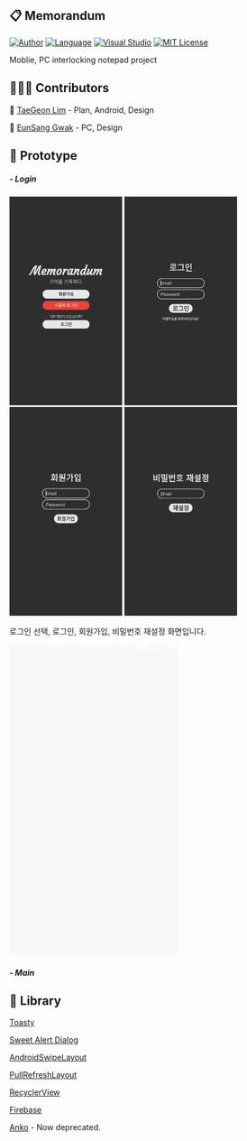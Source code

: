 ##  📋 Memorandum

[![Author](https://img.shields.io/badge/author-Im--Tae-red.svg)]( https://github.com/Im-Tae ) [![Language](https://img.shields.io/badge/language-Kotlin%2C%20C%23-green)]() [![Visual Studio](https://img.shields.io/badge/tools-Android%20Studio,%20Visual%20Studio%2C%20Firebase-green.svg)]() [![MIT License](https://img.shields.io/badge/license-MIT%20License-blue.svg)]( https://opensource.org/licenses/MIT )

Moblie, PC interlocking notepad project



##  👨‍👧‍👦  Contributors

🔗  [TaeGeon Lim]( https://github.com/Im-Tae ) - Plan, Android, Design

🔗  [EunSang Gwak]( https://github.com/ges020 ) - PC, Design



## 📼 Prototype

##### - Login

<p float="left">

<img src="https://github.com/Im-Tae/Memorandum/blob/master/Prototype/LoginSelectScreen.PNG?raw=true" width = "200" height = "370"  />  

<img src="https://github.com/Im-Tae/Memorandum/blob/master/Prototype/LoginScreen.PNG?raw=true" width = "200" height = "370" />  

<img src="https://github.com/Im-Tae/Memorandum/blob/master/Prototype/RegisterScreen.PNG" width = "200" height = "370" />  

<img src="https://github.com/Im-Tae/Memorandum/blob/master/Prototype/ResetPasswordScreen.PNG?raw=true" width = "200" height = "370" />  

로그인 선택, 로그인, 회원가입, 비밀번호 재설정 화면입니다.

<img src="https://github.com/Im-Tae/Memorandum/blob/master/Prototype/LoginScreen.gif?raw=true" width = "300" height = "550" /> 

##### - Main

</p>



##  📂 Library

[Toasty]( https://github.com/GrenderG/Toasty )

[Sweet Alert Dialog]( https://github.com/pedant/sweet-alert-dialog )

[AndroidSwipeLayout]( https://github.com/daimajia/AndroidSwipeLayout )

[PullRefreshLayout]( https://github.com/baoyongzhang/android-PullRefreshLayout )

[RecyclerView]( https://developer.android.com/reference/android/support/v7/widget/RecyclerView )

[Firebase]( https://firebase.google.com/docs/android/setup )

[Anko]( https://github.com/Kotlin/anko ) -  Now deprecated.

